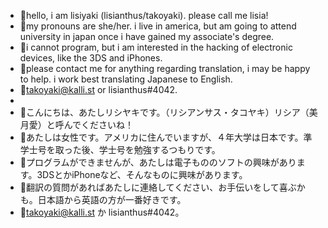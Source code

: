 - 🎋hello, i am lisiyaki (lisianthus/takoyaki). please call me lisia! 
- 🎋my pronouns are she/her. i live in america, but am going to attend university in japan once i have gained my associate's degree.
- 🎋i cannot program, but i am interested in the hacking of electronic devices, like the 3DS and iPhones.
- 🎋please contact me for anything regarding translation, i may be happy to help. i work best translating Japanese to English.
- 🎋takoyaki@kalli.st or lisianthus#4042.
- 
- 🎋こんにちは、あたしリシヤキです。（リシアンサス・タコヤキ）リシア（美月愛）と呼んでくださいね！
- 🎋あたしは女性です。アメリカに住んでいますが、４年大学は日本です。準学士号を取った後、学士号を勉強するつもりです。
- 🎋プログラムができませんが、あたしは電子もののソフトの興味があります。3DSとかiPhoneなど、そんなものに興味があります。
- 🎋翻訳の質問があればあたしに連絡してください、お手伝いをして喜ぶかも。日本語から英語の方が一番好きです。
- 🎋takoyaki@kalli.st か lisianthus#4042。

<!---
lisiyaki/lisiyaki is a ✨ special ✨ repository because its `README.md` (this file) appears on your GitHub profile.
You can click the Preview link to take a look at your changes.
--->
